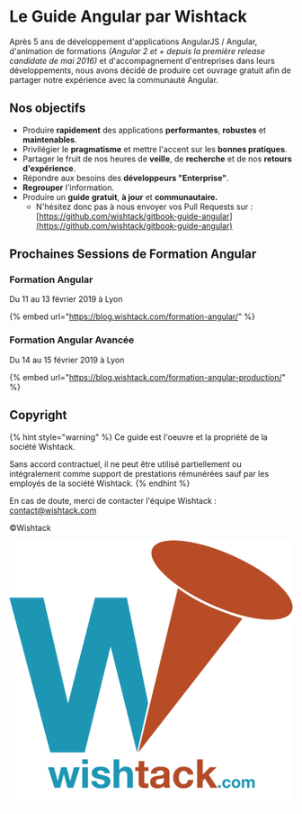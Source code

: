 # Le Guide Angular par Wishtack

Après 5 ans de développement d'applications AngularJS / Angular, d'animation de formations _\(Angular 2 et + depuis la première release candidate de mai 2016\)_ et d'accompagnement d'entreprises dans leurs développements, nous avons décidé de produire cet ouvrage gratuit afin de partager notre expérience avec la communauté Angular.

## Nos objectifs

* Produire **rapidement** des applications **performantes**, **robustes** et **maintenables**.
* Privilégier le **pragmatisme** et mettre l'accent sur les **bonnes pratiques**.
* Partager le fruit de nos heures de **veille**, de **recherche** et de nos **retours d'expérience**.
* Répondre aux besoins des **développeurs "Enterprise"**.
* **Regrouper** l'information.
* Produire un **guide** **gratuit**, **à jour** et **communautaire.**
  * N'hésitez donc pas à nous envoyer vos Pull Requests sur : [https://github.com/wishtack/gitbook-guide-angular](https://github.com/wishtack/gitbook-guide-angular)

## Prochaines Sessions de Formation Angular

### Formation Angular

Du 11 au 13 février 2019 à Lyon

{% embed url="https://blog.wishtack.com/formation-angular/" %}

### Formation Angular Avancée

Du 14 au 15 février 2019 à Lyon

{% embed url="https://blog.wishtack.com/formation-angular-production/" %}

## Copyright

{% hint style="warning" %}
Ce guide est l'oeuvre et la propriété de la société Wishtack.

Sans accord contractuel, il ne peut être utilisé partiellement ou intégralement comme support de prestations rémunérées sauf par les employés de la société Wishtack.
{% endhint %}

En cas de doute, merci de contacter l'équipe Wishtack : [contact@wishtack.com](mailto:contact@wishtack.com)

©Wishtack

![&#xA9;Wishtack](.gitbook/assets/wishtack-logo-with-text.png)

